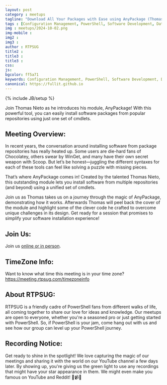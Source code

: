 ```yaml
---
layout: post
category : meetups
tagline: "Download All Your Packages with Ease using AnyPackage (Thomas Nieto)"
tags : [Configuration Management, PowerShell, Software Development, Data Center and Operations Automation, System Administration]
img : meetups/2024-10-02.png
img-mobile : 
img2 : 
img3 : 
author : RTPSUG
title2 : 
title3 : 
title3 : 
css: 
js: 
bgcolor: ff5a71
keywords: Configuration Management, PowerShell, Software Development, Data Center and Operations Automation, System Administration
canonical: https://fullit.github.io
---
```

{% include JB/setup %}

Join Thomas Nieto as he introduces his module, AnyPackage! With this powerful tool, you can easily install software packages from popular repositories using just one set of cmdlets.

<!--more-->

## Meeting Overview:

In recent years, the conversation around installing software from package repositories has really heated up. Some users are die-hard fans of Chocolatey, others swear by WinGet, and many have their own secret weapon with Scoop. But let’s be honest—juggling the different syntaxes for each of these tools can feel like solving a puzzle with missing pieces.

That’s where AnyPackage comes in! Created by the talented Thomas Nieto, this outstanding module lets you install software from multiple repositories (and beyond) using a unified set of cmdlets.

Join us as Thomas takes us on a journey through the magic of AnyPackage, demonstrating how it works. Afterwards Thomas will peel back the cover of the module and highlight some of the clever code he crafted to overcome unique challenges in its design. Get ready for a session that promises to simplify your software installation experience!

## Join Us:

Join us [online or in person](https://www.meetup.com/research-triangle-powershell-users-group/events/303519822/). 

## TimeZone Info:

Want to know what time this meeting is in your time zone?
https://meeting.rtpsug.com/timezoneinfo

## About RTPSUG:

RTPSUG is a friendly cadre of PowerShell fans from different walks of life, all coming together to share our love for ideas and knowledge. Our meetups are open to everyone, whether you're a seasoned pro or just getting started with PowerShell. So, if PowerShell is your jam, come hang out with us and see how our group can level up your PowerShell journey.

## Recording Notice:

Get ready to shine in the spotlight! We love capturing the magic of our meetings and sharing it with the world on our YouTube channel a few days later. By showing up, you're giving us the green light to use any recordings that might have your star appearance in them. We might even make you famous on YouTube and Reddit!
🌟📹😄


